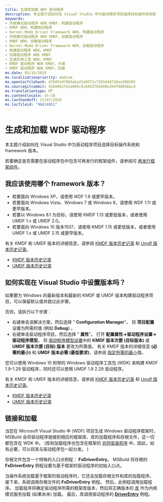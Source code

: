 ```yaml
---
title: 生成和加载 WDF 驱动程序
description: 本主题介绍如何在 Visual Studio 中为驱动程序项目选择目标操作系统和 framework 版本。 它还介绍了共同安装程序，以及如何确定是否应在驱动程序包中包含此组件。
keywords:
- 内核模式驱动程序 WDK KMDF，构建驱动程序
- KMDF WDK，构建驱动程序
- Kernel-Mode Driver Framework WDK，构建驱动程序
- 内核模式驱动程序 WDK KMDF，加载驱动程序
- KMDF WDK，加载驱动程序
- Kernel-Mode Driver Framework WDK，加载驱动程序
- 构建驱动程序 WDK，KMDF
- 加载驱动程序 WDK KMDF
- 生成实用工具 WDK，KMDF
- KMDF 驱动程序 WDK KMDF，大楼
- KMDF 驱动程序 WDK KMDF，加载
ms.date: 05/16/2019
ms.localizationpriority: medium
ms.openlocfilehash: d350fe97003aba22a9371c7265d44720aa380105
ms.sourcegitcommit: 418e6617e2a695c9cb4b37b5b60e264760858acd
ms.translationtype: MT
ms.contentlocale: zh-CN
ms.lasthandoff: 12/07/2020
ms.locfileid: "96814851"
---
```

# <a name="building-and-loading-a-wdf-driver"></a>生成和加载 WDF 驱动程序


本主题介绍如何在 Visual Studio 中为驱动程序项目选择目标操作系统和 framework 版本。

若要确定是否需要在驱动程序包中包含可再发行的框架组件，请参阅可 [再发行框架组件](installation-components-for-kmdf-drivers.md)。


## <a name="which-framework-version-should-i-use"></a>我应该使用哪个 framework 版本？

*   若要面向 Windows XP，请使用 WDF 1.9 或更早版本。
*   若要面向 Windows Vista、Windows 7 或 Windows 8，请使用 WDF 1.11 或更早版本。
*   若要以 Windows 8.1 为目标，请使用 KMDF 1.13 或更低版本，或者使用 UMDF 1.x 或 UMDF 2.0。
*   若要面向 Windows 10 版本1507，请使用 KMDF 1.15 或更低版本，或者使用 UMDF 1.x 或 UMDF 2.15 或更早版本。

有关 KMDF 和 UMDF 版本的详细信息，请参阅 [KMDF 版本历史记录](kmdf-version-history.md) 和 [Umdf 版本历史记录](umdf-version-history.md)。

* [KMDF 版本历史记录](kmdf-version-history.md)
* [UMDF 版本历史记录](umdf-version-history.md)

## <a name="how-do-i-set-the-versions-in-visual-studio"></a>如何实现在 Visual Studio 中设置版本吗？


如果要为 Windows 的最新版本和最新的 KMDF 或 UMDF 版本构建驱动程序项目，可以保留默认值并跳过此步骤。

否则，请执行以下步骤：

-   右键单击该解决方案，然后选择 " **Configuration Manager**"。  将 **项目配置** 设置为所需的值 (例如 **Debug**) 。
-   右键单击驱动程序项目，然后选择 " **属性**"。  打开 **配置属性->驱动程序设置->驱动程序模型**。  将 [驱动程序模型设置](../develop/driver-model-settings-properties-for-driver-projects.md)中的 **KMDF 版本次要 (目标版本)** 或 **UMDF 版本次要 (目标) 版本** 更改为所需值。  有关 KMDF 版本的详细信息 **(必需的最小)** 和 **UMDF 版本必需 (最低要求)**，请参阅 [指定所需的最小](./building-a-wdf-driver-for-multiple-versions-of-windows.md#specifying-minimum-required)值。

您可以使用 Windows 10 附带的 Windows 驱动程序工具包 (WDK) 来构建 KMDF 1.9-1.29 驱动程序，同时还可以使用 UMDF 1.9 2.29 驱动程序。

有关 KMDF 和 UMDF 版本的详细信息，请参阅 [KMDF 版本历史记录](kmdf-version-history.md) 和 [Umdf 版本历史记录](umdf-version-history.md)。

* [KMDF 版本历史记录](kmdf-version-history.md)
* [UMDF 版本历史记录](umdf-version-history.md)

## <a name="linking-and-loading"></a>链接和加载


当您在 Microsoft Visual Studio 中 (WDF) 项目生成 Windows 驱动程序框架时，MSBuild 会将驱动程序链接到相应的框架库、库的加载程序和存根文件，这一切都包含在 WDK 中。  (库和加载程序也包含在框架的 [共同安装程序](installing-the-framework-s-co-installer.md) 中，因此，如有必要，可以将其与驱动程序包一起分发。 ) 

存根文件包含一个特殊的入口点例程： **FxDriverEntry**。 MSBuild 将存根的 **FxDriverEntry** 例程设置为基于框架的驱动程序的初始入口点。

当操作系统加载基于框架的驱动程序时，它还会加载存根文件和库的加载程序。 接下来，系统调用存根文件的 **FxDriverEntry** 例程。 然后，此例程调用加载程序。 加载程序将确定驱动程序所需的框架库版本，然后将正确版本的 [库](framework-library-versioning.md) 作为内核模式服务加载 (如果尚未) 加载。 最后，库调用驱动程序的 [**DriverEntry**](./driverentry-for-kmdf-drivers.md) 例程。
